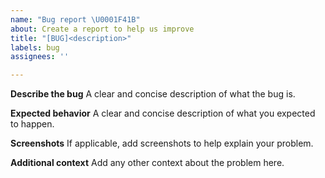```yaml
---
name: "Bug report \U0001F41B"
about: Create a report to help us improve
title: "[BUG]<description>"
labels: bug
assignees: ''

---
```


**Describe the bug**
A clear and concise description of what the bug is.

**Expected behavior**
A clear and concise description of what you expected to happen.

**Screenshots**
If applicable, add screenshots to help explain your problem.

**Additional context**
Add any other context about the problem here.
